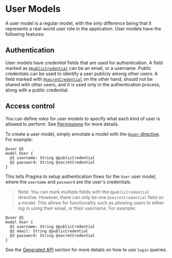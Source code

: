 # User Models

A user model is a regular model, with the only difference being that it represents a real-world user role in the application. User models have the following features:

## Authentication

User models have *credential* fields that are used for authentication. A field marked as [`@publicCredential`](./directives.md#publiccredential) can be an email, or a username. Public credentials can be used to identify a user publicly among other users. A field marked with [`@secretCredential`](./directives.md#secretcredential) on the other hand, should not be shared with other users, and it is used only in the authentication process, along with a public credential.

## Access control

You can define *roles* for user models to specify what each kind of user is allowed to perform. See [Permissions](./permissions.md) for more details.

To create a user model, simply annotate a model with the [`@user` directive](./directives.md#user). For example:

```pragma
@user @1 
model User {
  @1 username: String @publicCredential
  @2 password: String @secretCredential
}
```

This tells Pragma to setup authentication flows for the `User` user model, where the `username` and `password` are the user's credentials.

> Note: You can mark multiple fields with the `@publicCredential` directive. However, there can only be one `@secretCredential` field on a model. This allows for functionality such as allowing users to either log in using their email, or their username. For example:

```pragma
@user @1
model User {
  @1 username: String @publicCredential
  @2 email: String @publicCredential
  @3 password: String @secretCredential
}
```

See the [Generated API](../api/index.md) section for more details on how to use `login` queries.